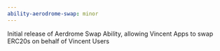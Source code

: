```yaml
---
ability-aerodrome-swap: minor
---
```


Initial release of Aerdrome Swap Ability, allowing Vincent Apps to swap ERC20s on behalf of Vincent Users
